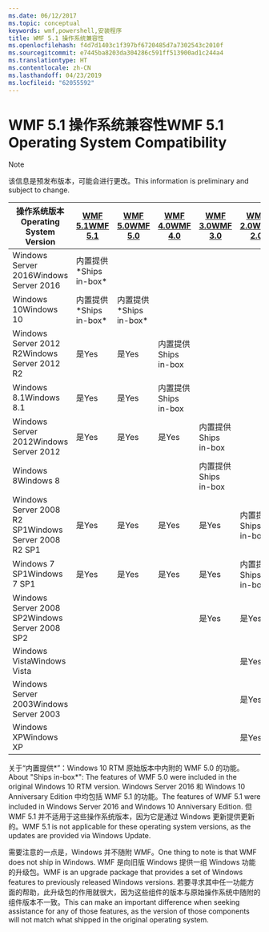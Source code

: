 ```yaml
---
ms.date: 06/12/2017
ms.topic: conceptual
keywords: wmf,powershell,安装程序
title: WMF 5.1 操作系统兼容性
ms.openlocfilehash: f4d7d1403c1f397bf6720485d7a7302543c2010f
ms.sourcegitcommit: e7445ba8203da304286c591ff513900ad1c244a4
ms.translationtype: HT
ms.contentlocale: zh-CN
ms.lasthandoff: 04/23/2019
ms.locfileid: "62055592"
---
```

# <a name="wmf-51-operating-system-compatibility"></a><span data-ttu-id="dccc0-103">WMF 5.1 操作系统兼容性</span><span class="sxs-lookup"><span data-stu-id="dccc0-103">WMF 5.1 Operating System Compatibility</span></span>

> [!NOTE]
> <span data-ttu-id="dccc0-104">该信息是预发布版本，可能会进行更改。</span><span class="sxs-lookup"><span data-stu-id="dccc0-104">This information is preliminary and subject to change.</span></span>

| <span data-ttu-id="dccc0-105">操作系统版本</span><span class="sxs-lookup"><span data-stu-id="dccc0-105">Operating System Version</span></span> | [<span data-ttu-id="dccc0-106">WMF 5.1</span><span class="sxs-lookup"><span data-stu-id="dccc0-106">WMF 5.1</span></span>](https://aka.ms/wmf51download) | [<span data-ttu-id="dccc0-107">WMF 5.0</span><span class="sxs-lookup"><span data-stu-id="dccc0-107">WMF 5.0</span></span>](https://aka.ms/wmf5download) | [<span data-ttu-id="dccc0-108">WMF 4.0</span><span class="sxs-lookup"><span data-stu-id="dccc0-108">WMF 4.0</span></span>](https://aka.ms/wmf4download) |  [<span data-ttu-id="dccc0-109">WMF 3.0</span><span class="sxs-lookup"><span data-stu-id="dccc0-109">WMF 3.0</span></span>](https://aka.ms/wmf3download) | [<span data-ttu-id="dccc0-110">WMF 2.0</span><span class="sxs-lookup"><span data-stu-id="dccc0-110">WMF 2.0</span></span>](https://aka.ms/wmf2download) |
| ------------------------ | ----------- | ----------- | ----------- | ------------ |  ------------- |
| <span data-ttu-id="dccc0-111">Windows Server 2016</span><span class="sxs-lookup"><span data-stu-id="dccc0-111">Windows Server 2016</span></span> | <span data-ttu-id="dccc0-112">内置提供\*</span><span class="sxs-lookup"><span data-stu-id="dccc0-112">Ships in-box\*</span></span> |  |  |  |  |
| <span data-ttu-id="dccc0-113">Windows 10</span><span class="sxs-lookup"><span data-stu-id="dccc0-113">Windows 10</span></span> | <span data-ttu-id="dccc0-114">内置提供\*</span><span class="sxs-lookup"><span data-stu-id="dccc0-114">Ships in-box\*</span></span> | <span data-ttu-id="dccc0-115">内置提供\*</span><span class="sxs-lookup"><span data-stu-id="dccc0-115">Ships in-box\*</span></span>  | | | |
| <span data-ttu-id="dccc0-116">Windows Server 2012 R2</span><span class="sxs-lookup"><span data-stu-id="dccc0-116">Windows Server 2012 R2</span></span>| <span data-ttu-id="dccc0-117">是</span><span class="sxs-lookup"><span data-stu-id="dccc0-117">Yes</span></span> | <span data-ttu-id="dccc0-118">是</span><span class="sxs-lookup"><span data-stu-id="dccc0-118">Yes</span></span> | <span data-ttu-id="dccc0-119">内置提供</span><span class="sxs-lookup"><span data-stu-id="dccc0-119">Ships in-box</span></span> |  |  |
| <span data-ttu-id="dccc0-120">Windows 8.1</span><span class="sxs-lookup"><span data-stu-id="dccc0-120">Windows 8.1</span></span> | <span data-ttu-id="dccc0-121">是</span><span class="sxs-lookup"><span data-stu-id="dccc0-121">Yes</span></span> | <span data-ttu-id="dccc0-122">是</span><span class="sxs-lookup"><span data-stu-id="dccc0-122">Yes</span></span> |  <span data-ttu-id="dccc0-123">内置提供</span><span class="sxs-lookup"><span data-stu-id="dccc0-123">Ships in-box</span></span> |  |  |
| <span data-ttu-id="dccc0-124">Windows Server 2012</span><span class="sxs-lookup"><span data-stu-id="dccc0-124">Windows Server 2012</span></span> | <span data-ttu-id="dccc0-125">是</span><span class="sxs-lookup"><span data-stu-id="dccc0-125">Yes</span></span> | <span data-ttu-id="dccc0-126">是</span><span class="sxs-lookup"><span data-stu-id="dccc0-126">Yes</span></span> | <span data-ttu-id="dccc0-127">是</span><span class="sxs-lookup"><span data-stu-id="dccc0-127">Yes</span></span> |  <span data-ttu-id="dccc0-128">内置提供</span><span class="sxs-lookup"><span data-stu-id="dccc0-128">Ships in-box</span></span> | |
| <span data-ttu-id="dccc0-129">Windows 8</span><span class="sxs-lookup"><span data-stu-id="dccc0-129">Windows 8</span></span> |  |  |  | <span data-ttu-id="dccc0-130">内置提供</span><span class="sxs-lookup"><span data-stu-id="dccc0-130">Ships in-box</span></span> | |
| <span data-ttu-id="dccc0-131">Windows Server 2008 R2 SP1</span><span class="sxs-lookup"><span data-stu-id="dccc0-131">Windows Server 2008 R2 SP1</span></span> | <span data-ttu-id="dccc0-132">是</span><span class="sxs-lookup"><span data-stu-id="dccc0-132">Yes</span></span> | <span data-ttu-id="dccc0-133">是</span><span class="sxs-lookup"><span data-stu-id="dccc0-133">Yes</span></span> | <span data-ttu-id="dccc0-134">是</span><span class="sxs-lookup"><span data-stu-id="dccc0-134">Yes</span></span> |  <span data-ttu-id="dccc0-135">是</span><span class="sxs-lookup"><span data-stu-id="dccc0-135">Yes</span></span>| <span data-ttu-id="dccc0-136">内置提供</span><span class="sxs-lookup"><span data-stu-id="dccc0-136">Ships in-box</span></span> |
| <span data-ttu-id="dccc0-137">Windows 7 SP1</span><span class="sxs-lookup"><span data-stu-id="dccc0-137">Windows 7 SP1</span></span>  | <span data-ttu-id="dccc0-138">是</span><span class="sxs-lookup"><span data-stu-id="dccc0-138">Yes</span></span> | <span data-ttu-id="dccc0-139">是</span><span class="sxs-lookup"><span data-stu-id="dccc0-139">Yes</span></span> | <span data-ttu-id="dccc0-140">是</span><span class="sxs-lookup"><span data-stu-id="dccc0-140">Yes</span></span> | <span data-ttu-id="dccc0-141">是</span><span class="sxs-lookup"><span data-stu-id="dccc0-141">Yes</span></span> | <span data-ttu-id="dccc0-142">内置提供</span><span class="sxs-lookup"><span data-stu-id="dccc0-142">Ships in-box</span></span> |
| <span data-ttu-id="dccc0-143">Windows Server 2008 SP2</span><span class="sxs-lookup"><span data-stu-id="dccc0-143">Windows Server 2008 SP2</span></span> | | | | <span data-ttu-id="dccc0-144">是</span><span class="sxs-lookup"><span data-stu-id="dccc0-144">Yes</span></span> | <span data-ttu-id="dccc0-145">是</span><span class="sxs-lookup"><span data-stu-id="dccc0-145">Yes</span></span> |
| <span data-ttu-id="dccc0-146">Windows Vista</span><span class="sxs-lookup"><span data-stu-id="dccc0-146">Windows Vista</span></span> | | | | | <span data-ttu-id="dccc0-147">是</span><span class="sxs-lookup"><span data-stu-id="dccc0-147">Yes</span></span> |
| <span data-ttu-id="dccc0-148">Windows Server 2003</span><span class="sxs-lookup"><span data-stu-id="dccc0-148">Windows Server 2003</span></span>| | | |  | <span data-ttu-id="dccc0-149">是</span><span class="sxs-lookup"><span data-stu-id="dccc0-149">Yes</span></span> |
| <span data-ttu-id="dccc0-150">Windows XP</span><span class="sxs-lookup"><span data-stu-id="dccc0-150">Windows XP</span></span> | | | |  | <span data-ttu-id="dccc0-151">是</span><span class="sxs-lookup"><span data-stu-id="dccc0-151">Yes</span></span> |

<span data-ttu-id="dccc0-152">关于“内置提供\*”：Windows 10 RTM 原始版本中内附的 WMF 5.0 的功能。</span><span class="sxs-lookup"><span data-stu-id="dccc0-152">About "Ships in-box\*": The features of WMF 5.0 were included in the original Windows 10 RTM version.</span></span>
<span data-ttu-id="dccc0-153">Windows Server 2016 和 Windows 10 Anniversary Edition 中均包括 WMF 5.1 的功能。</span><span class="sxs-lookup"><span data-stu-id="dccc0-153">The features of WMF 5.1 were included in Windows Server 2016 and Windows 10 Anniversary Edition.</span></span>
<span data-ttu-id="dccc0-154">但 WMF 5.1 并不适用于这些操作系统版本，因为它是通过 Windows 更新提供更新的。</span><span class="sxs-lookup"><span data-stu-id="dccc0-154">WMF 5.1 is not applicable for these operating system versions, as the updates are provided via Windows Update.</span></span>

<span data-ttu-id="dccc0-155">需要注意的一点是，Windows 并不随附 WMF。</span><span class="sxs-lookup"><span data-stu-id="dccc0-155">One thing to note is that WMF does not ship in Windows.</span></span>
<span data-ttu-id="dccc0-156">WMF 是向旧版 Windows 提供一组 Windows 功能的升级包。</span><span class="sxs-lookup"><span data-stu-id="dccc0-156">WMF is an upgrade package that provides a set of Windows features to previously released Windows versions.</span></span>
<span data-ttu-id="dccc0-157">若要寻求其中任一功能方面的帮助，此升级包的作用就很大，因为这些组件的版本与原始操作系统中随附的组件版本不一致。</span><span class="sxs-lookup"><span data-stu-id="dccc0-157">This can make an important difference when seeking assistance for any of those features, as the version of those components will not match what shipped in the original operating system.</span></span>
